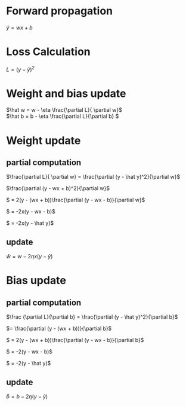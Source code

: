 # Forward propagation
$\hat y = wx + b$

# Loss Calculation
$L = (y - \hat y)^2$

# Weight and bias update
$\hat w = w - \eta \frac{\partial L}{ \partial w}$ \
$\hat b = b - \eta \frac{\partial L}{\partial b} $

# Weight update

## partial computation
$\frac{\partial L}{ \partial w} = \frac{\partial (y - \hat y)^2}{\partial w}$

$\frac{\partial (y - wx + b)^2}{\partial w}$

$ = 2(y - (wx + b))\frac{\partial (y - wx - b)}{\partial w}$

$ = -2x(y - wx - b)$

$ = -2x(y - \hat y)$

## update
$\hat w = w - 2\eta x (y - \hat y)$

# Bias update

## partial computation
$\frac {\partial L}{\partial b} = \frac{\partial (y - \hat y)^2}{\partial b}$

$= \frac{\partial (y - (wx + b))}{\partial b}$

$ = 2(y - (wx + b))\frac{\partial (y - wx - b)}{\partial b}$

$ = -2(y - wx - b)$

$ = -2(y - \hat y)$

## update
$\hat b = b - 2\eta (y - \hat y)$